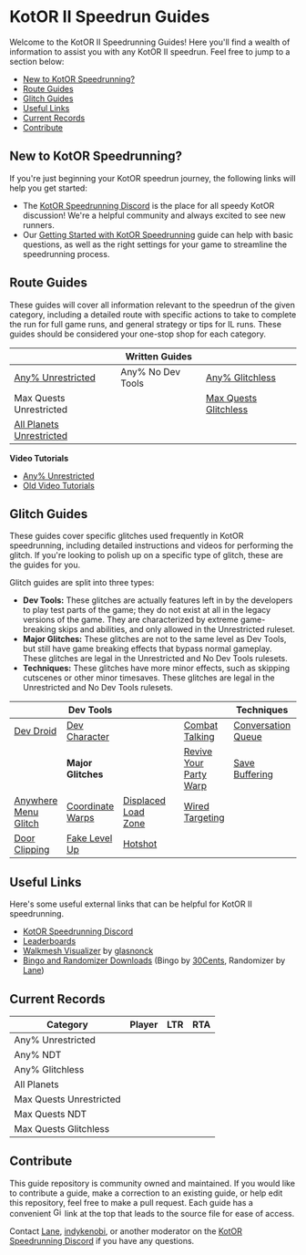 # KotOR II Speedrun Guides

Welcome to the KotOR II Speedrunning Guides! Here you'll find a wealth of information to assist you with any KotOR II speedrun.  Feel free to jump to a section below:
- [New to KotOR Speedrunning?](#new-to-kotor-speedrunning)
- [Route Guides](#route-guides)
- [Glitch Guides](#glitch-guides)
- [Useful Links](#useful-links)
- [Current Records](#current-records)
- [Contribute](#contribute)

## New to KotOR Speedrunning?

If you're just beginning your KotOR speedrun journey, the following links will help you get started:
- The [KotOR Speedrunning Discord](http://discord.gg/Q2uPRVu) is the place for all speedy KotOR discussion! We're a helpful community and always excited to see new runners.
- Our [Getting Started with KotOR Speedrunning](Getting%20Started) guide can help with basic questions, as well as the right settings for your game to streamline the speedrunning process.

## Route Guides

These guides will cover all information relevant to the speedrun of the given category, including a detailed route with specific actions to take to complete the run for full game runs, and general strategy or tips for IL runs.  These guides should be considered your one-stop shop for each category.

| | **Written Guides** | | 
|---|---|---|
| [Any% Unrestricted](./Route%20Guides/Any%25%20Unrestricted) | Any% No Dev Tools | [Any% Glitchless](./Route%20Guides/Any%25%20Glitchless) | 
| Max Quests Unrestricted | | [Max Quests Glitchless](./Route%20Guides/Max%20Quests%20Glitchless) | 
| [All Planets Unrestricted](./Route%20Guides/All%20Planets%20Unrestricted) | | | 

**Video Tutorials**
- [Any% Unrestricted](./Video%20Tutorials/Any%25%20Unrestricted)
- [Old Video Tutorials](./Video%20Tutorials/Old%20Video%20Tutorials)

## Glitch Guides

These guides cover specific glitches used frequently in KotOR speedrunning, including detailed instructions and videos for performing the glitch.  If you're looking to polish up on a specific type of glitch, these are the guides for you.

Glitch guides are split into three types:
- **Dev Tools:** These glitches are actually features left in by the developers to play test parts of the game; they do not exist at all in the legacy versions of the game. They are characterized by extreme game-breaking skips and abilities, and only allowed in the Unrestricted ruleset. 
- **Major Glitches:** These glitches are not to the same level as Dev Tools, but still have game breaking effects that bypass normal gameplay.  These glitches are legal in the Unrestricted and No Dev Tools rulesets.
- **Techniques:** These glitches have more minor effects, such as skipping cutscenes or other minor timesaves.  These glitches are legal in the Unrestricted and No Dev Tools rulesets.

| | Dev Tools | | | | Techniques | |
|---|---|---|---|---|---|---|
| [Dev Droid](./Dev%20Tools/3C-FD) | [Dev Character](./Dev%20Tools/Dev%20Character) | | | [Combat Talking](</kotor2/Techniques/Combat Talking>) | [Conversation Queue](</kotor2/Techniques/Conversation Queue>) | [Damage Stacking](</kotor2/Techniques/Damage Stacking>) |
| | **Major Glitches** | | | [Revive Your Party Warp](./Techniques/RYP%20Warp) | [Save Buffering](./Techniques/Save%20Buffering) | [Save Teleporting](./Techniques/Save%20Teleporting) |
| [Anywhere Menu Glitch](./Major%20Glitches/Anywhere%20Menu%20Glitch) | [Coordinate Warps](./Major%20Glitches/Coordinate%20Warps) | [Displaced Load Zone](./Major%20Glitches/Displaced%20Load%20Zone) | | [Wired Targeting](/kotor2/Techniques/Wired%20Targeting) | | |
| [Door Clipping](./Major%20Glitches/Door%20Clipping) | [Fake Level Up](<./Major%20Glitches/Fake Level Up>) | [Hotshot](./Major%20Glitches/Hotshot) | | | | |

## Useful Links

Here's some useful external links that can be helpful for KotOR II speedrunning.

- [KotOR Speedrunning Discord](http://discord.gg/Q2uPRVu)
- [Leaderboards](https://www.speedrun.com/kotor2)
- [Walkmesh Visualizer](https://github.com/glasnonck/WalkmeshVisualizer) by [glasnonck](https://www.speedrun.com/users/glasnonck)
- [Bingo and Randomizer Downloads](https://www.speedrun.com/kotor2/resources) (Bingo by [30Cents](https://www.speedrun.com/users/30Cents), Randomizer by [Lane](https://www.speedrun.com/users/Lane))

## Current Records

<table>
    <thead>
        <tr>
            <th>Category</th>
            <th>Player</th>
            <th>LTR</th>
            <th>RTA</th>
        </tr>
    </thead>
    <tbody>
        <tr id="k2AnyU"     ><td>Any% Unrestricted</td></tr>
        <tr id="k2AnyNDT"   ><td>Any% NDT</td></tr>
        <tr id="k2AnyG"     ><td>Any% Glitchless</td></tr>
        <tr id="k2AP"       ><td>All Planets</td></tr>
        <tr id="k2MQU"      ><td>Max Quests Unrestricted</td></tr>
        <tr id="k2MQNDT"    ><td>Max Quests NDT</td></tr>
        <tr id="k2MQG"      ><td>Max Quests Glitchless</td></tr>
    </tbody>
</table>
<script src="{{ "/scripts/currentRecords.js" | relative_url }}"></script>

## Contribute

This guide repository is community owned and maintained.  If you would like to contribute a guide, make a correction to an existing guide, or help edit this repository, feel free to make a pull request.  Each guide has a convenient <img src="/assets/images/github.svg" alt="GitHub Logo" width="16" height="16">  link at the top that leads to the source file for ease of access.

Contact [Lane](https://www.speedrun.com/users/Lane), [indykenobi](https://www.speedrun.com/users/indykenobi), or another moderator on the [KotOR Speedrunning Discord](http://discord.gg/Q2uPRVu) if you have any questions.
